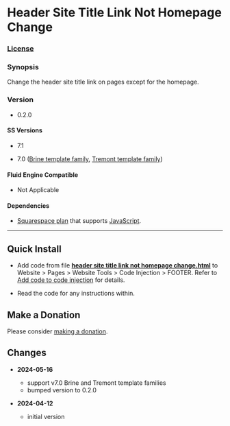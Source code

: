 # Header Site Title Link Not Homepage Change

### [License][1]

### Synopsis

Change the header site title link on pages except for the homepage.

### Version

  * 0.2.0

#### SS Versions

  * 7.1
  
  * 7.0 ([Brine template family][2], [Tremont template family][3])

#### Fluid Engine Compatible

  * Not Applicable

#### Dependencies

  * [Squarespace plan][4] that supports [JavaScript][5].

---

## Quick Install

* Add code from file **[header site title link not homepage change.html][6]** to
  Website > Pages > Website Tools > Code Injection > FOOTER. Refer to [Add code
  to code injection][7] for details.
  
* Read the code for any instructions within.

## Make a Donation

Please consider [making a donation][8].

## Changes

* **2024-05-16**

  * support v7.0 Brine and Tremont template families
  * bumped version to 0.2.0
  
* **2024-04-12**

  * initial version

[1]: https://github.com/tomsWebConsulting/twcsl/blob/main/LICENSE.txt#L1
[2]: https://support.squarespace.com/hc/en-us/articles/212512738-Brine-template-family
[3]: https://support.squarespace.com/hc/en-us/articles/227024467-Tremont-template-family
[4]: https://www.squarespace.com/pricing
[5]: https://en.wikipedia.org/wiki/JavaScript
[6]: header%20site%20title%20link%20not%20homepage%20change.html#L1
[7]: https://support.squarespace.com/hc/en-us/articles/205815908-Using-code-injection#toc-add-code-to-code-injection
[8]: https://github.com/tomsWebConsulting/twcsl#make-a-donation
